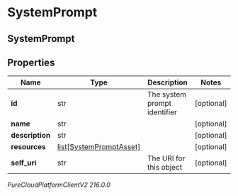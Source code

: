 # SystemPrompt

## SystemPrompt

## Properties

|Name | Type | Description | Notes|
|------------ | ------------- | ------------- | -------------|
| **id** | str | The system prompt identifier | [optional] |
| **name** | str |  | [optional] |
| **description** | str |  | [optional] |
| **resources** | [list[SystemPromptAsset]](SystemPromptAsset) |  | [optional] |
| **self_uri** | str | The URI for this object | [optional] |



_PureCloudPlatformClientV2 216.0.0_
